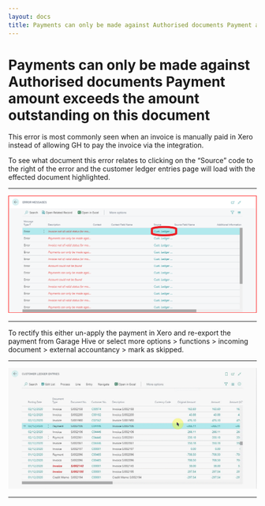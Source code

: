 ```yaml
---
layout: docs
title: Payments can only be made against Authorised documents Payment amount exceeds the amount outstanding on this document
---
```


#   Payments can only be made against Authorised documents Payment amount exceeds the amount outstanding on this document  

This error is most commonly seen when an invoice is manually paid in Xero instead of allowing GH to pay the invoice via the integration. 

To see what document this error relates to clicking on the “Source” code to the right of the error and the customer ledger entries page will load with the effected document highlighted. 

---
![](media/xero-error-source.png)

---

To rectify this either un-apply the payment in Xero and re-export the payment from Garage Hive or select more options > functions > incoming document > external accountancy > mark as skipped.

---

![](media/xero-mark-as-skipped.gif)

---